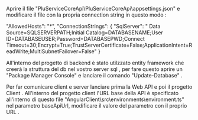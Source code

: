 Aprire il file "PluServiceCoreApi\PluServiceCoreApi\appsettings.json" e modificare il file con la propria connection string in questo modo :

"AllowedHosts": "*",
  "ConnectionStrings": {
    "SqlServer": " Data Source=SQLSERVERPATH;Initial Catalog=DATABASENAME;User ID=DATABASEUSER;Password=DATABASEPWD;Connect Timeout=30;Encrypt=True;TrustServerCertificate=False;ApplicationIntent=ReadWrite;MultiSubnetFailover=False"
  }
 
All'interno del progetto di backend è stato utilzzato entity framework che creerà la struttura del db nel vostro server sql , per fare questo
aprire un "Package Manager Console" e lanciare il comando "Update-Database" .

Per far comunicare client e server lanciare prima la Web API e poi il progetto Client .
All'interno del progetto client l'URL base della API è specificato all'interno di questo file "AngularClient\src\environments\environment.ts" nel parametro baseApiUrl,
modificare il valore del parametro con il proprio URL .
